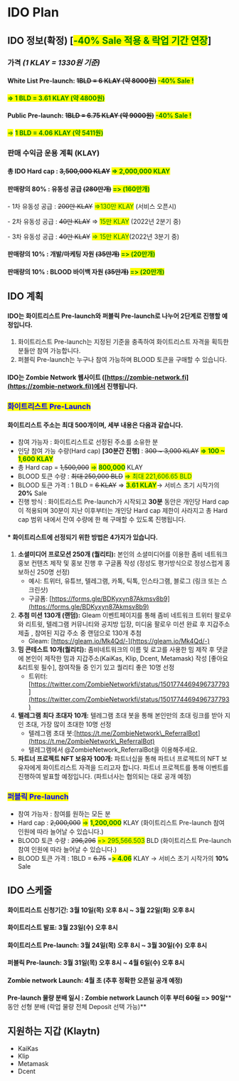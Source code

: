 # IDO Plan

## **IDO 정보(확정) \[**<mark style="color:green;">**-40% Sale 적용 & 락업 기간 연장**</mark>**]**

### 가격 _(1 KLAY = 1330원 기준)_

#### White List Pre-launch: ~~1BLD = 6 KLAY (약 8000원)~~  <mark style="color:green;">-40% Sale !</mark>

<mark style="color:green;">**=> 1 BLD = 3.61 KLAY (약 4800원)**</mark>

#### Public Pre-launch: ~~1BLD = 6.75 KLAY (약 9000원)~~   <mark style="color:green;">-40% Sale !</mark>

<mark style="color:green;">=></mark> <mark style="color:green;"></mark><mark style="color:green;">**1 BLD = 4.06 KLAY (약 5411원)**</mark>



### 판매 수익금 운용 계획 (KLAY)

#### 총 IDO Hard cap : ~~3,500,000 KLAY~~  <mark style="color:green;">**=> 2,000,000 KLAY**</mark>

#### 판매량의 80% : 유동성 공급 ~~(280만개)~~  <mark style="color:green;">=> (160만개)</mark>

&#x20; \- 1차 유동성 공급 : ~~200만 KLAY~~ <mark style="color:green;">=>130만  KLAY</mark> (서비스 오픈시)

&#x20; \- 2차 유동성 공급 : ~~40만 KLAY~~  => <mark style="color:green;">15만 KLAY</mark> (2022년 2분기 중)

&#x20; \- 3차 유동성 공급 : ~~40만 KLAY~~  <mark style="color:green;">=> 15만 KLAY</mark>(2022년 3분기 중)

#### 판매량의 10% : 개발/마케팅 자원 ~~(35만개)~~ <mark style="color:green;">=> (20만개)</mark>

#### 판매량의 10% : BLOOD 바이백 자원 ~~(35만개)~~ <mark style="color:green;">=> (20만개)</mark>



## **IDO 계획**

#### IDO는 화이트리스트 Pre-launch와 퍼블릭 Pre-launch로 나누어 2단계로 진행할 예정입니다.

1. 화이트리스트 Pre-launch는 지정된 기준을 충족하여 화이트리스트 자격을 획득한 분들만 참여 가능합니다.
2. 퍼블릭 Pre-launch는 누구나 참여 가능하며 BLOOD 토큰을 구매할 수 있습니다.

#### IDO는 Zombie Network 웹사이트 ([https://zombie-network.fi](https://zombie-network.fi))에서 진행됩니다.

####

### <mark style="color:blue;">화이트리스트 Pre-Launch</mark>

#### **화이트리스트 주소는 최대 500개이며, 세부 내용은 다음과 같습니다.**

* 참여 가능자 : 화이트리스트로 선정된 주소를 소유한 분
* 인당 참여 가능 수량(Hard cap) **\[30분간 진행]** : ~~300 \~ 3,000 KLAY~~ <mark style="color:green;">**=> 100 \~ 1,600 KLAY**</mark>
* 총 Hard cap = ~~1,500,000~~ <mark style="color:green;">=></mark> <mark style="color:green;">**800,000**</mark> <mark style="color:green;"></mark><mark style="color:green;"></mark> KLAY
* BLOOD 토큰 수량 : ~~최대 250,000 BLD~~ <mark style="color:green;">=> 최대 221,606.65 BLD</mark>
* BLOOD 토큰 가격 : 1 BLD = ~~6 KLAY~~  => <mark style="color:green;">**3.61 KLAY**</mark>→ 서비스 초기 시작가의 **20%** Sale&#x20;
* 진행 방식 : 화이트리스트 Pre-launch가 시작되고 **30분** 동안은 개인당 Hard cap이 적용되며 30분이 지난 이후부터는 개인당 Hard cap 제한이 사라지고 총 Hard cap 범위 내에서 잔여 수량에 한 해 구매할 수 있도록 진행됩니다.

#### **\* 화이트리스트에 선정되기 위한 방법은 4가지가 있습니다.**

1. **소셜미디어 프로모션 250개 (퀄리티):** 본인의 소셜미디어를 이용한 좀비 네트워크 홍보 컨텐츠 제작 및 홍보 진행 후 구글폼 작성 (정성도 평가방식으로 정성스럽게 홍보하신 250명 선정)&#x20;
   * 예시: 트위터, 유튜브, 텔레그램, 카톡, 틱톡, 인스타그램, 블로그 (링크 또는 스크린샷)
   * 구글폼: [https://forms.gle/BDKyxyn87Akmsv8b9](https://forms.gle/BDKyxyn87Akmsv8b9)
2. **추첨 미션 130개 (랜덤):** Gleam 이벤트페이지를 통해 좀비 네트워크 트위터 팔로우와 리트윗, 텔레그램 커뮤니티와 공지방 입장, 미디움 팔로우 미션 완료 후 지갑주소 제출 , 참여된 지갑 주소 중 랜덤으로 130개 추첨&#x20;
   * Gleam: [https://gleam.io/Mk4Qd/-](https://gleam.io/Mk4Qd/-)
3. **밈 콘테스트 10개(퀄리티):** 좀비네트워크의 이름 및 로고를 사용한 밈 제작 후 댓글에 본인이 제작한 밈과 지갑주소(KaiKas, Klip, Dcent, Metamask) 작성 \[좋아요&리트윗 필수], 참여작들 중 인기 있고 퀄리티 좋은 10명 선정
   * 트위터: [https://twitter.com/ZombieNetworkfi/status/1501774469496737793](https://twitter.com/ZombieNetworkfi/status/1501774469496737793)
4. **텔레그램 최다 초대자 10개:** 텔레그램 초대 봇을 통해 본인만의 초대 링크를 받아 지인 초대, 가장 많이 초대한 10명 선정
   * 텔레그램 초대 봇:[https://t.me/ZombieNetwork\_ReferralBot](https://t.me/ZombieNetwork\_ReferralBot)
   * 텔레그램에서 @ZombieNetwork\_ReferralBot을 이용해주세요.
5. **파트너 프로젝트 NFT 보유자 100개:** 파트너십을 통해 파트너 프로젝트의 NFT 보유자에게 화이트리스트 자격을 드리고자 합니다. 파트너 프로젝트를 통해 이벤트를 진행하여 발표할 예정입니다. (파트너사는 협의되는 대로 공개 예정)

### <mark style="color:blue;">퍼블릭 Pre-launch</mark> &#x20;

* 참여 가능자 : 참여를 원하는 모든 분
* Hard cap : ~~2,000,000~~ <mark style="color:green;">=></mark> <mark style="color:green;"></mark><mark style="color:green;">**1,200,000**</mark> KLAY (화이트리스트 Pre-launch 참여 인원에 따라 늘어날 수 있습니다.)
* BLOOD 토큰 수량 : ~~296,296~~ <mark style="color:green;">=> 295,566.503</mark> BLD (화이트리스트 Pre-launch 참여 인원에 따라 늘어날 수 있습니다.)
* BLOOD 토큰 가격 : 1BLD = ~~6.75~~ =<mark style="color:green;">**> 4.06**</mark> KLAY → 서비스 초기 시작가의 **10%** Sale&#x20;

## **IDO 스케줄**

#### 화이트리스트 신청기간: 3월 10일(목) 오후 8시 \~ 3월 22일(화) 오후 8시

#### 화이트리스트 발표: 3월 23일(수) 오후 8시

#### 화이트리스트 Pre-launch: 3월 24일(목) 오후 8시 \~ 3월 30일(수) 오후 8시

#### 퍼블릭 Pre-launch: 3월 31일(목) 오후 8시 \~ 4월 6일(수) 오후 8시

#### Zombie network Launch: 4월 초 (추후 정확한 오픈일 공개 예정)&#x20;

**Pre-launch 물량 분배 일시 : Zombie network Launch 이후 부터 **~~**60일**~~**  **<mark style="color:green;">**=> 90일**</mark>** 동안 선형 분배 (락업 물량 전체 Deposit 선택 가능)**



## 지원하는 지갑 (Klaytn)

* KaiKas
* Klip
* Metamask
* Dcent

